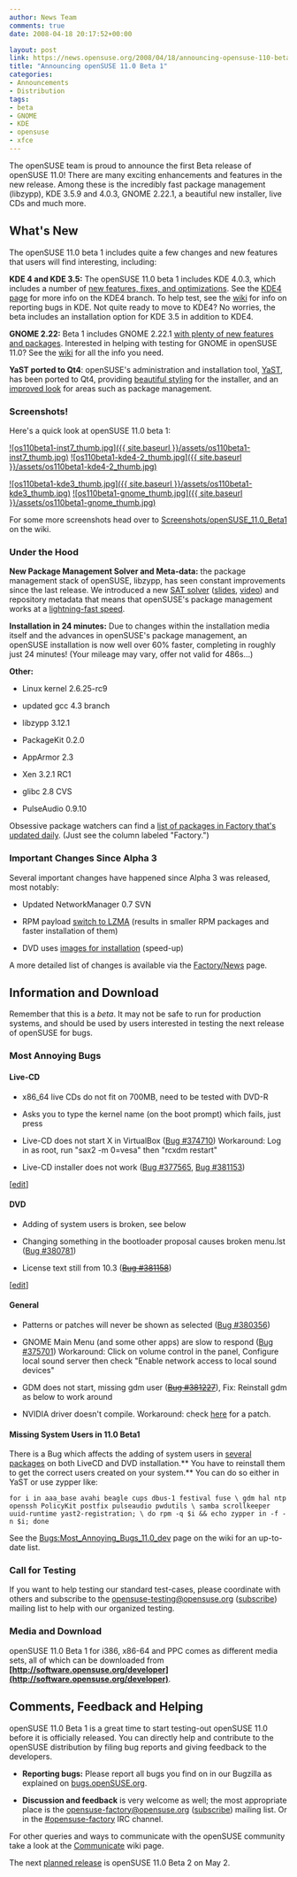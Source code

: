 ```yaml
---
author: News Team
comments: true
date: 2008-04-18 20:17:52+00:00

layout: post
link: https://news.opensuse.org/2008/04/18/announcing-opensuse-110-beta-1/
title: "Announcing openSUSE 11.0 Beta 1"
categories:
- Announcements
- Distribution
tags:
- beta
- GNOME
- KDE
- opensuse
- xfce
---
```

The openSUSE team is proud to announce the first Beta release of openSUSE 11.0! There are many exciting enhancements and features in the new release. Among these is the incredibly fast package management (libzypp), KDE 3.5.9 and 4.0.3, GNOME 2.22.1, a beautiful new installer, live CDs and much more.


## What's New





The openSUSE 11.0 beta 1 includes quite a few changes and new features that users will find interesting, including:

**KDE 4 and KDE 3.5:** The openSUSE 11.0 beta 1 includes KDE 4.0.3, which includes a number of [new features, fixes, and optimizations](http://www.kde.org/announcements/changelogs/changelog4_0_2to4_0_3.php). See the [KDE4 page](http://en.opensuse.org/KDE/KDE4) for more info on the KDE4 branch. To help test, see the [wiki](http://en.opensuse.org/Bugs:KDE) for info on reporting bugs in KDE.  Not quite ready to move to KDE4? No worries, the beta includes an installation option for KDE 3.5 in addition to KDE4.

**GNOME 2.22:** Beta 1 includes GNOME 2.22.1 [with plenty of new features and packages](http://library.gnome.org/misc/release-notes/2.22/). Interested in helping with testing for GNOME in openSUSE 11.0? See the [wiki](http://en.opensuse.org/GNOME/11.0/Testing) for all the info you need.

**YaST ported to Qt4**: openSUSE's administration and installation tool, [YaST](http://opensuse.org/YaST), has been ported to Qt4, providing [beautiful styling](http://jimmac.musichall.cz/log/?p=413) for the installer, and an [improved look](http://duncan.mac-vicar.com/blog/archives/304) for areas such as package management.


### Screenshots!





Here's a quick look at openSUSE 11.0 beta 1:


[![os110beta1-inst7_thumb.jpg]({{ site.baseurl }}/assets/os110beta1-inst7_thumb.jpg)](http://en.opensuse.org/Image:OS11.0beta1-inst7.png) [![os110beta1-kde4-2_thumb.jpg]({{ site.baseurl }}/assets/os110beta1-kde4-2_thumb.jpg)](http://en.opensuse.org/Image:OS11.0beta1-kde4-2.png)




[![os110beta1-kde3_thumb.jpg]({{ site.baseurl }}/assets/os110beta1-kde3_thumb.jpg)](http://en.opensuse.org/Image:OS11.0beta1-kde3.png) [![os110beta1-gnome_thumb.jpg]({{ site.baseurl }}/assets/os110beta1-gnome_thumb.jpg)](http://en.opensuse.org/Image:OS11.0beta1-gnome.png)




For some more screenshots head over to [Screenshots/openSUSE_11.0_Beta1](http://en.opensuse.org/Screenshots/openSUSE_11.0_Beta1) on the wiki.


<!-- more -->






### Under the Hood


**New Package Management Solver and Meta-data:** the package management stack of openSUSE, libzypp, has seen constant improvements since the last release. We introduced a new [SAT solver](http://www.fosdem.org/2008/schedule/events/opensuse_solver) ([slides](http://files.opensuse.org/opensuse/en/b/b9/Fosdem2008-solver.pdf), [video](http://tube.opensuse.org/fosdem08/fosdem08_day2_08_satsolver.ogg)) and repository metadata that means that openSUSE's package management works at a [lightning-fast speed](http://duncan.mac-vicar.com/blog/archives/296).

**Installation in 24 minutes:** Due to changes within the installation media itself and the advances in openSUSE's package management, an openSUSE installation is now well over 60% faster, completing in roughly just 24 minutes! (Your mileage may vary, offer not valid for 486s...)

**Other:**



	
  * Linux kernel 2.6.25-rc9

	
  * updated gcc 4.3 branch

	
  * libzypp 3.12.1

	
  * PackageKit 0.2.0

	
  * AppArmor 2.3

	
  * Xen 3.2.1 RC1

	
  * glibc 2.8 CVS

	
  * PulseAudio 0.9.10


Obsessive package watchers can find a [list of packages in Factory that's updated daily](http://distrowatch.com/table.php?distribution=suse). (Just see the column labeled "Factory.")


### Important Changes Since Alpha 3


Several important changes have happened since Alpha 3 was released, most notably:



	
  * Updated NetworkManager 0.7 SVN

	
  * RPM payload [switch to LZMA](http://opensuse.org/LZMA) (results in smaller RPM packages and faster installation of them)

	
  * DVD uses [images for installation](http://www.kdedevelopers.org/node/3385) (speed-up)


A more detailed list of changes is available via the [Factory/News](http://opensuse.org/Factory/News) page.




## Information and Download





Remember that this is a _beta_. It may not be safe to run for production systems, and should be used by users interested in testing the next release of openSUSE for bugs.


### Most Annoying Bugs




####  Live-CD





	
  * x86_64 live CDs do not fit on 700MB, need to be tested with DVD-R

	
  * Asks you to type the kernel name (on the boot prompt) which fails, just press _<return>_

	
  * Live-CD does not start X in VirtualBox ([Bug #374710](https://bugzilla.novell.com/show_bug.cgi?id=374710)) Workaround: Log in as root, run "sax2 -m 0=vesa" then "rcxdm restart"

	
  * Live-CD installer does not work ([Bug #377565](https://bugzilla.novell.com/show_bug.cgi?id=377565), [Bug #381153](https://bugzilla.novell.com/show_bug.cgi?id=381153))




[[edit](http://en.opensuse.org/index.php?title=Bugs:Most_Annoying_Bugs_11.0_dev&action=edit&section=3)]





####  DVD





	
  * Adding of system users is broken, see below

	
  * Changing something in the bootloader proposal causes broken menu.lst ([Bug #380781](https://bugzilla.novell.com/show_bug.cgi?id=380781))

	
  * License text still from 10.3 (<strike>[Bug #381158](https://bugzilla.novell.com/show_bug.cgi?id=381158)</strike>)




[[edit](http://en.opensuse.org/index.php?title=Bugs:Most_Annoying_Bugs_11.0_dev&action=edit&section=4)]





####  General





	
  * Patterns or patches will never be shown as selected ([Bug #380356](https://bugzilla.novell.com/show_bug.cgi?id=380356))

	
  * GNOME Main Menu (and some other apps) are slow to respond ([Bug #375701](https://bugzilla.novell.com/show_bug.cgi?id=375701)) Workaround: Click on volume control in the panel, Configure local sound server then check "Enable network access to local sound devices"

	
  * GDM does not start, missing gdm user (<strike>[Bug #381227](https://bugzilla.novell.com/show_bug.cgi?id=381227)</strike>), Fix: Reinstall gdm as below to work around

	
  * NVIDIA driver doesn't compile. Workaround: check [here](http://lists.opensuse.org/opensuse-kde/2008-03/msg00119.html) for a patch.




####  Missing System Users in 11.0 Beta1


There is a Bug which affects the adding of system users in [several packages](http://en.opensuse.org/Bugs:Most_Annoying_Bugs_11.0_dev#Missing_System_Users_in_11.0_Beta1) on both LiveCD and DVD installation.** You have to reinstall them to get the correct users created on your system.** You can do so either in YaST or use zypper like:

`for i in aaa_base avahi beagle cups dbus-1 festival fuse \
gdm hal ntp openssh PolicyKit postfix pulseaudio pwdutils \
samba scrollkeeper uuid-runtime yast2-registration; \
do rpm -q $i && echo zypper in -f -n $i; done`

See the [Bugs:Most_Annoying_Bugs_11.0_dev](http://en.opensuse.org/Bugs:Most_Annoying_Bugs_11.0_dev) page on the wiki for an up-to-date list.


### Call for Testing


If you want to help testing our standard test-cases, please coordinate with others and subscribe to the [opensuse-testing@opensuse.org](mailto:opensuse-testing@opensuse.org) ([subscribe](mailto:opensuse-testing+subscribe@opensuse.org)) mailing list to help with our organized testing.


### Media and Download


openSUSE 11.0 Beta 1 for i386, x86-64 and PPC comes as different media sets, all of which can be downloaded from **[http://software.opensuse.org/developer](http://software.opensuse.org/developer)**.


## Comments, Feedback and Helping





openSUSE 11.0 Beta 1 is a great time to start testing-out openSUSE 11.0 before it is officially released. You can directly help and contribute to the openSUSE distribution by filing bug reports and giving feedback to the developers.



	
  * **Reporting bugs:** Please report all bugs you find on in our Bugzilla as explained on [bugs.openSUSE.org](http://bugs.opensuse.org/).

	
  * **Discussion and feedback** is very welcome as well; the most appropriate place is the [opensuse-factory@opensuse.org](mailto:opensuse-factory@opensuse.org) ([subscribe](mailto:opensuse-factory+subscribe@opensuse.org)) mailing list. Or in the [#opensuse-factory](irc://irc.freenode.net/opensuse-factory) IRC channel.


For other queries and ways to communicate with the openSUSE community take a look at the [Communicate](http://opensuse.org/Communicate) wiki page.

The next [planned release](http://en.opensuse.org/Roadmap/11.0) is openSUSE 11.0 Beta 2 on May 2.		
